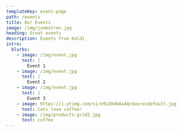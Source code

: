 ```yaml
---
templateKey: event-page
path: /events
title: Our Events
image: /img/jumbotron.jpg
heading: Great events
description: Events from Kaldi
intro:
  blurbs:
    - image: /img/event.jpg
      text: |
        Event 1
    - image: /img/event.jpg
      text: |
        Event 2
    - image: /img/event.jpg
      text: |
        Event 3
    - image: https://i.ytimg.com/vi/e9LEHdkAxAQ/maxresdefault.jpg
      text: Cats love coffee!
    - image: /img/products-grid2.jpg
      text: coffee
---
```

